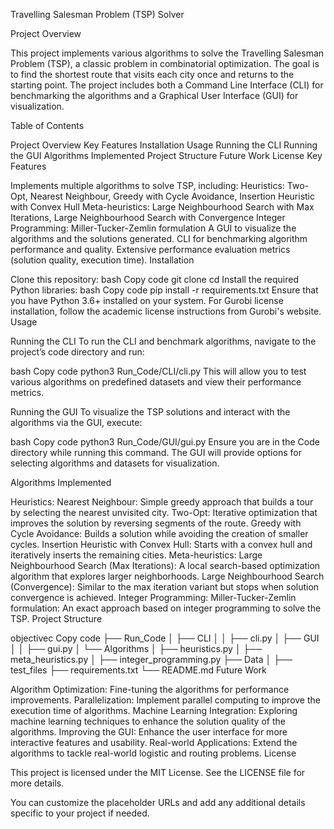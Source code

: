 Travelling Salesman Problem (TSP) Solver

Project Overview

This project implements various algorithms to solve the Travelling Salesman Problem (TSP), a classic problem in combinatorial optimization. The goal is to find the shortest route that visits each city once and returns to the starting point. The project includes both a Command Line Interface (CLI) for benchmarking the algorithms and a Graphical User Interface (GUI) for visualization.

Table of Contents

Project Overview
Key Features
Installation
Usage
Running the CLI
Running the GUI
Algorithms Implemented
Project Structure
Future Work
License
Key Features

Implements multiple algorithms to solve TSP, including:
Heuristics: Two-Opt, Nearest Neighbour, Greedy with Cycle Avoidance, Insertion Heuristic with Convex Hull
Meta-heuristics: Large Neighbourhood Search with Max Iterations, Large Neighbourhood Search with Convergence
Integer Programming: Miller-Tucker-Zemlin formulation
A GUI to visualize the algorithms and the solutions generated.
CLI for benchmarking algorithm performance and quality.
Extensive performance evaluation metrics (solution quality, execution time).
Installation

Clone this repository:
bash
Copy code
git clone <repository-url>
cd <repository-directory>
Install the required Python libraries:
bash
Copy code
pip install -r requirements.txt
Ensure that you have Python 3.6+ installed on your system.
For Gurobi license installation, follow the academic license instructions from Gurobi's website.
Usage

Running the CLI
To run the CLI and benchmark algorithms, navigate to the project’s code directory and run:

bash
Copy code
python3 Run_Code/CLI/cli.py
This will allow you to test various algorithms on predefined datasets and view their performance metrics.

Running the GUI
To visualize the TSP solutions and interact with the algorithms via the GUI, execute:

bash
Copy code
python3 Run_Code/GUI/gui.py
Ensure you are in the Code directory while running this command. The GUI will provide options for selecting algorithms and datasets for visualization.

Algorithms Implemented

Heuristics:
Nearest Neighbour: Simple greedy approach that builds a tour by selecting the nearest unvisited city.
Two-Opt: Iterative optimization that improves the solution by reversing segments of the route.
Greedy with Cycle Avoidance: Builds a solution while avoiding the creation of smaller cycles.
Insertion Heuristic with Convex Hull: Starts with a convex hull and iteratively inserts the remaining cities.
Meta-heuristics:
Large Neighbourhood Search (Max Iterations): A local search-based optimization algorithm that explores larger neighborhoods.
Large Neighbourhood Search (Convergence): Similar to the max iteration variant but stops when solution convergence is achieved.
Integer Programming:
Miller-Tucker-Zemlin formulation: An exact approach based on integer programming to solve the TSP.
Project Structure

objectivec
Copy code
├── Run_Code
│   ├── CLI
│   │   ├── cli.py
│   ├── GUI
│   │   ├── gui.py
│   └── Algorithms
│       ├── heuristics.py
│       ├── meta_heuristics.py
│       ├── integer_programming.py
├── Data
│   ├── test_files
├── requirements.txt
└── README.md
Future Work

Algorithm Optimization: Fine-tuning the algorithms for performance improvements.
Parallelization: Implement parallel computing to improve the execution time of algorithms.
Machine Learning Integration: Exploring machine learning techniques to enhance the solution quality of the algorithms.
Improving the GUI: Enhance the user interface for more interactive features and usability.
Real-world Applications: Extend the algorithms to tackle real-world logistic and routing problems.
License

This project is licensed under the MIT License. See the LICENSE file for more details.

You can customize the placeholder URLs and add any additional details specific to your project if needed.
